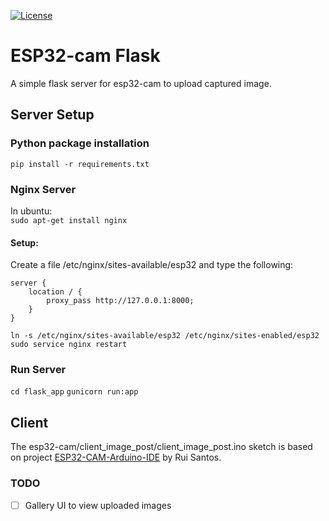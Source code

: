[![License](https://img.shields.io/badge/License-Apache%202.0-blue.svg)](https://opensource.org/licenses/Apache-2.0)  

# ESP32-cam Flask

A simple flask server for esp32-cam to upload captured image.   


## Server Setup

### Python package installation  
```pip install -r requirements.txt```

### Nginx Server
In ubuntu:  
```sudo apt-get install nginx```

#### Setup:  
Create a file /etc/nginx/sites-available/esp32 and type the following:  

```
server {  
    location / {  
        proxy_pass http://127.0.0.1:8000;  
    }
}

```  
`ln -s /etc/nginx/sites-available/esp32 /etc/nginx/sites-enabled/esp32`  
`sudo service nginx restart`   

### Run Server
`cd flask_app`
`gunicorn run:app`

## Client
The esp32-cam/client_image_post/client_image_post.ino sketch is based on project [ESP32-CAM-Arduino-IDE](https://github.com/RuiSantosdotme/ESP32-CAM-Arduino-IDE)  by Rui Santos.

### TODO
- [ ] Gallery UI to view uploaded images
